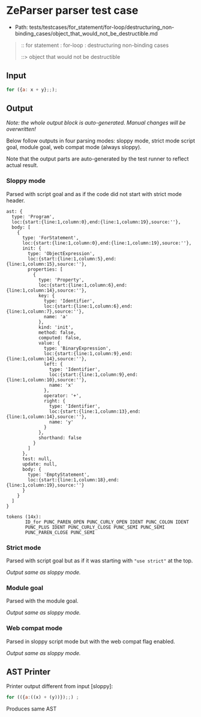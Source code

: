 # ZeParser parser test case

- Path: tests/testcases/for_statement/for-loop/destructuring_non-binding_cases/object_that_would_not_be_destructible.md

> :: for statement : for-loop : destructuring non-binding cases
>
> ::> object that would not be destructible

## Input

`````js
for ({a: x + y};;);
`````

## Output

_Note: the whole output block is auto-generated. Manual changes will be overwritten!_

Below follow outputs in four parsing modes: sloppy mode, strict mode script goal, module goal, web compat mode (always sloppy).

Note that the output parts are auto-generated by the test runner to reflect actual result.

### Sloppy mode

Parsed with script goal and as if the code did not start with strict mode header.

`````
ast: {
  type: 'Program',
  loc:{start:{line:1,column:0},end:{line:1,column:19},source:''},
  body: [
    {
      type: 'ForStatement',
      loc:{start:{line:1,column:0},end:{line:1,column:19},source:''},
      init: {
        type: 'ObjectExpression',
        loc:{start:{line:1,column:5},end:{line:1,column:15},source:''},
        properties: [
          {
            type: 'Property',
            loc:{start:{line:1,column:6},end:{line:1,column:14},source:''},
            key: {
              type: 'Identifier',
              loc:{start:{line:1,column:6},end:{line:1,column:7},source:''},
              name: 'a'
            },
            kind: 'init',
            method: false,
            computed: false,
            value: {
              type: 'BinaryExpression',
              loc:{start:{line:1,column:9},end:{line:1,column:14},source:''},
              left: {
                type: 'Identifier',
                loc:{start:{line:1,column:9},end:{line:1,column:10},source:''},
                name: 'x'
              },
              operator: '+',
              right: {
                type: 'Identifier',
                loc:{start:{line:1,column:13},end:{line:1,column:14},source:''},
                name: 'y'
              }
            },
            shorthand: false
          }
        ]
      },
      test: null,
      update: null,
      body: {
        type: 'EmptyStatement',
        loc:{start:{line:1,column:18},end:{line:1,column:19},source:''}
      }
    }
  ]
}

tokens (14x):
       ID_for PUNC_PAREN_OPEN PUNC_CURLY_OPEN IDENT PUNC_COLON IDENT
       PUNC_PLUS IDENT PUNC_CURLY_CLOSE PUNC_SEMI PUNC_SEMI
       PUNC_PAREN_CLOSE PUNC_SEMI
`````

### Strict mode

Parsed with script goal but as if it was starting with `"use strict"` at the top.

_Output same as sloppy mode._

### Module goal

Parsed with the module goal.

_Output same as sloppy mode._

### Web compat mode

Parsed in sloppy script mode but with the web compat flag enabled.

_Output same as sloppy mode._

## AST Printer

Printer output different from input [sloppy]:

````js
for (({a:((x) + (y))});;) ;
````

Produces same AST
